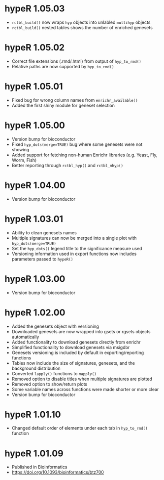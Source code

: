 # hypeR 1.05.03
* `rctbl_build()` now wraps `hyp` objects into unlabled `multihyp` objects
* `rctbl_build()` nested tables shows the number of enriched genesets

# hypeR 1.05.02
* Correct file extensions (.rmd/.html) from output of `hyp_to_rmd()`
* Relative paths are now supported by `hyp_to_rmd()`

# hypeR 1.05.01
* Fixed bug for wrong column names from `enrichr_available()`
* Added the first shiny module for geneset selection

# hypeR 1.05.00
* Version bump for bioconductor
* Fixed `hyp_dots(merge=TRUE)` bug where some genesets were not showing
* Added support for fetching non-human Enrichr libraries (e.g. Yeast, Fly, Worm, Fish)
* Better reporting through `rctbl_hyp()` and `rctbl_mhyp()`

# hypeR 1.04.00
* Version bump for bioconductor

# hypeR 1.03.01
* Ability to clean genesets names
* Multiple signatures can now be merged into a single plot with `hyp_dots(merge=TRUE)`
* Set the `hyp_dots()` legend title to the significance measure used
* Versioning information used in export functions now includes parameters passed to `hypeR()`

# hypeR 1.03.00
* Version bump for bioconductor

# hypeR 1.02.00
* Added the genesets object with versioning
* Downloaded genesets are now wrapped into gsets or rgsets objects automatically
* Added functionality to download genesets directly from enrichr
* Simplified functionality to download genesets via msigdbr
* Genesets versioning is included by default in exporting/reporting functions
* Tables now include the size of signatures, genesets, and the background distribution
* Converted `lapply()` functions to `mapply()`
* Removed option to disable titles when multiple signatures are plotted
* Removed option to show/return plots
* Some variable names across functions were made shorter or more clear
* Version bump for bioconductor

# hypeR 1.01.10
* Changed default order of elements under each tab in `hyp_to_rmd()` function

# hypeR 1.01.09
* Published in Bioinformatics
* https://doi.org/10.1093/bioinformatics/btz700
